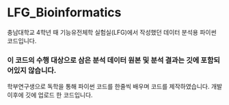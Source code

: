 # LFG_Bioinformatics
충남대학교 4학년 때 기능유전체학 실험실(LFG)에서 작성했던 데이터 분석용 파이썬 코드입니다. 

### 이 코드의 수행 대상으로 삼은 분석 데이터 원본 및 분석 결과는 깃에 포함되어있지 않습니다.

학부연구생으로 독학을 통해 파이썬 코드를 한줄씩 배우며 코드를 제작하였습니다.
개발 이후에 깃에 업로드 한 코드입니다. 


